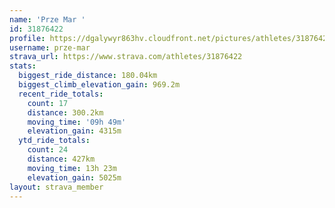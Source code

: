 ```yaml
---
name: 'Prze Mar '
id: 31876422
profile: https://dgalywyr863hv.cloudfront.net/pictures/athletes/31876422/22548952/6/large.jpg
username: prze-mar
strava_url: https://www.strava.com/athletes/31876422
stats:
  biggest_ride_distance: 180.04km
  biggest_climb_elevation_gain: 969.2m
  recent_ride_totals:
    count: 17
    distance: 300.2km
    moving_time: '09h 49m'
    elevation_gain: 4315m
  ytd_ride_totals:
    count: 24
    distance: 427km
    moving_time: 13h 23m
    elevation_gain: 5025m
layout: strava_member
--- 
```

